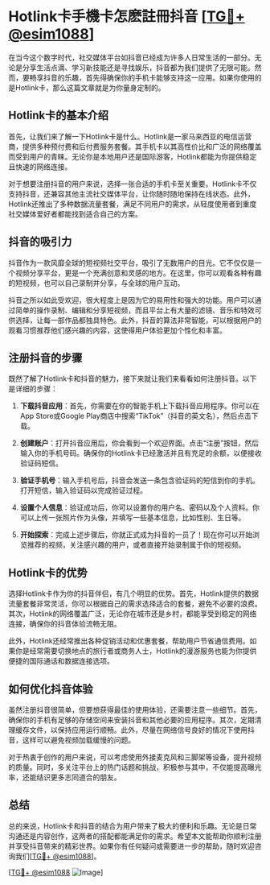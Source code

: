 # Hotlink卡手機卡怎麽註冊抖音 [[TG💪+ @esim1088](https://t.me/s/esim1088)]

在当今这个数字时代，社交媒体平台如抖音已经成为许多人日常生活的一部分。无论是分享生活点滴、学习新技能还是寻找娱乐，抖音都为我们提供了无限可能。然而，要畅享抖音的乐趣，首先得确保你的手机卡能够支持这一应用。如果你使用的是Hotlink卡，那么这篇文章就是为你量身定制的。

## Hotlink卡的基本介绍

首先，让我们来了解一下Hotlink卡是什么。Hotlink是一家马来西亚的电信运营商，提供多种预付费和后付费服务套餐。其手机卡以其高性价比和广泛的网络覆盖而受到用户的青睐。无论你是本地用户还是国际游客，Hotlink都能为你提供稳定且快速的网络连接。

对于想要注册抖音的用户来说，选择一张合适的手机卡至关重要。Hotlink卡不仅支持抖音，还兼容其他主流社交媒体平台，让你随时随地保持在线状态。此外，Hotlink还推出了多种数据流量套餐，满足不同用户的需求，从轻度使用者到重度社交媒体爱好者都能找到适合自己的方案。

## 抖音的吸引力

抖音作为一款风靡全球的短视频社交平台，吸引了无数用户的目光。它不仅仅是一个视频分享平台，更是一个充满创意和灵感的地方。在这里，你可以观看各种有趣的短视频，也可以自己录制并分享，与全球的用户互动。

抖音之所以如此受欢迎，很大程度上是因为它的易用性和强大的功能。用户可以通过简单的操作录制、编辑和分享短视频，而且平台上有大量的滤镜、音乐和特效可供选择，让每一部作品都独具特色。此外，抖音的算法非常智能，可以根据用户的观看习惯推荐他们感兴趣的内容，这使得用户体验更加个性化和丰富。

## 注册抖音的步骤

既然了解了Hotlink卡和抖音的魅力，接下来就让我们来看看如何注册抖音。以下是详细的步骤：

1. **下载抖音应用**：首先，你需要在你的智能手机上下载抖音应用程序。你可以在App Store或Google Play商店中搜索“TikTok”（抖音的英文名），然后点击下载。

2. **创建账户**：打开抖音应用后，你会看到一个欢迎界面。点击“注册”按钮，然后输入你的手机号码。确保你的Hotlink卡已经激活并且有充足的余额，以便接收验证码短信。

3. **验证手机号**：输入手机号后，抖音会发送一条包含验证码的短信到你的手机。打开短信，输入验证码以完成验证过程。

4. **设置个人信息**：验证成功后，你可以设置你的用户名、密码以及个人资料。你可以上传一张照片作为头像，并填写一些基本信息，比如性别、生日等。

5. **开始探索**：完成上述步骤后，你就正式成为抖音的一员了！现在你可以开始浏览推荐的视频，关注感兴趣的用户，或者直接开始录制属于你的短视频。

## Hotlink卡的优势

选择Hotlink卡作为你的抖音伴侣，有几个明显的优势。首先，Hotlink提供的数据流量套餐非常灵活，你可以根据自己的需求选择适合的套餐，避免不必要的浪费。其次，Hotlink的网络覆盖广泛，无论你在城市还是乡村，都能享受到稳定的网络连接，确保你的抖音体验流畅无阻。

此外，Hotlink还经常推出各种促销活动和优惠套餐，帮助用户节省通信费用。如果你是经常需要切换地点的旅行者或商务人士，Hotlink的漫游服务也能为你提供便捷的国际通话和数据连接选项。

## 如何优化抖音体验

虽然注册抖音很简单，但要想获得最佳的使用体验，还需要注意一些细节。首先，确保你的手机有足够的存储空间来安装抖音和其他必要的应用程序。其次，定期清理缓存文件，以保持应用运行顺畅。此外，尽量在网络信号良好的情况下使用抖音，这样可以避免视频加载缓慢的问题。

对于热衷于创作的用户来说，可以考虑使用外接麦克风和三脚架等设备，提升视频的质量。同时，多关注平台上的热门话题和挑战，积极参与其中，不仅能提高曝光率，还能结识更多志同道合的朋友。

## 总结

总的来说，Hotlink卡和抖音的结合为用户带来了极大的便利和乐趣。无论是日常沟通还是内容创作，这两者的搭配都能满足你的需求。希望本文能帮助你顺利注册并享受抖音带来的精彩世界。如果你有任何疑问或需要进一步的帮助，随时欢迎咨询我们[[TG💪+ @esim1088](https://t.me/s/esim1088)]。

[[TG💪+ @esim1088](https://t.me/s/esim1088) ![Image](https://i.postimg.cc/4NQfJmqS/Snipaste-2025-05-13-00-14-12.png)]